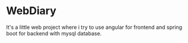 # WebDiary

It's a little web project where i try to use angular for frontend and  spring boot for backend with mysql database.